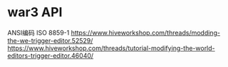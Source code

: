 # war3 API

ANSI编码 ISO 8859-1
https://www.hiveworkshop.com/threads/modding-the-we-trigger-editor.52529/
https://www.hiveworkshop.com/threads/tutorial-modifying-the-world-editors-trigger-editor.46040/